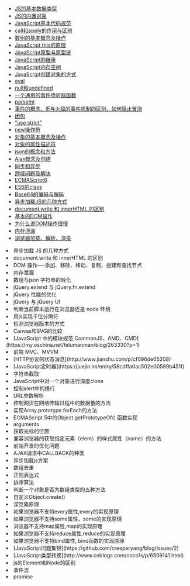 * [JS的基本数据类型](https://developer.mozilla.org/zh-CN/docs/Web/JavaScript/Data_structures)
* [JS的内置对象](http://www.cnblogs.com/liuluteresa/p/6413988.html)
* [JavaScript基本代码规范](http://www.ruanyifeng.com/blog/2012/04/javascript_programming_style.html) 
* [call和apply的作用与区别](http://blog.csdn.net/myhahaxiao/article/details/6952321)
* [数组的基本概念及操作](https://developer.mozilla.org/zh-CN/docs/Web/JavaScript/Reference/Global_Objects/Array)
* [JavaScript this的原理](https://developer.mozilla.org/zh-CN/docs/Web/JavaScript/Reference/Operators/this) 
* [JavaScript原型与原型链](https://github.com/creeperyang/blog/issues/9)
* [JavaScript的继承](https://developer.mozilla.org/zh-CN/docs/Web/JavaScript/Inheritance_and_the_prototype_chain)
* [JavaScript内存空间](https://juejin.im/entry/589c29a9b123db16a3c18adf)
* [JavaScript创建对象的方式](https://github.com/huangzilong/Notes/issues/8)
* [eval](http://www.cnblogs.com/artwl/archive/2011/09/07/2169680.html)
* [null和undefined](http://www.ruanyifeng.com/blog/2014/03/undefined-vs-null.html)
* [一个通用的事件侦听器函数](http://blog.csdn.net/u011127925/article/details/47150435)
* [parseInt](http://www.cnblogs.com/xuan52rock/p/4460926.html)
* [事件的概念，IE与火狐的事件机制的区别，如何阻止冒泡](https://domy.gitbooks.io/javascript/content/chapter9-1.html)
* [闭包](http://www.cnblogs.com/frankfang/archive/2011/08/03/2125663.html)
* ["use strict"](http://www.ruanyifeng.com/blog/2013/01/javascript_strict_mode.html)
* [new操作符](http://warjiang.github.io/devcat/2016/05/12/JS%E4%B8%ADnew%E5%88%B0%E5%BA%95%E5%8F%91%E7%94%9F%E4%BA%86%E4%BB%80%E4%B9%88/) 
* [对象的基本概念及操作](https://developer.mozilla.org/zh-CN/docs/Web/JavaScript/Reference/Global_Objects/Object)
* [对象的属性描述符](http://www.jianshu.com/p/19529527df80#)
* [json的概念和方法](https://developer.mozilla.org/zh-CN/docs/Web/JavaScript/Reference/Global_Objects/JSON)
* [Ajax概念及创建](http://javascript.ruanyifeng.com/bom/ajax.html)
* [同步和异步](https://segmentfault.com/a/1190000004322358)
* [跨域问题及解决](https://leohxj.gitbooks.io/front-end-database/cross-domain/index.html)
* [ECMAScript6](https://blog.oyanglul.us/javascript/essential-ecmascript6.html)
* [ES6的class](https://developer.mozilla.org/zh-CN/docs/Web/JavaScript/Reference/Classes)
* [Base64的编码与解码](https://my.oschina.net/goal/blog/201032)
* [异步加载JS的几种方式](http://www.jianshu.com/p/055b0ea0d03c)
* [document.write 和 innerHTML 的区别](https://www.w3schools.com/js/js_htmldom_html.asp)
* [基本的DOM操作](http://harttle.com/2015/10/01/javascript-dom-api.html)
* [为什么说DOM操作很慢](https://leozdgao.me/why-dom-slow/)
* [内存泄漏]()
* [浏览器加载、解析、渲染](http://www.jianshu.com/p/e141d1543143)

<li>异步加载 JS 的几种方式</li>
<li>document.write 和 innerHTML 的区别</li>
<li>DOM 操作—-添加、移除、移动、复制、创建和查找节点</li>
<li>内存泄漏</li>
<li>数组与json 字符串的转化</li>
<li>jQuery.extend 与 jQuery.fn.extend</li>
<li>jQuery 性能的优化</li>
<li>jQuery 与 jQuery UI </li>
<li>判断当前脚本运行在浏览器还是 node 环境</li>
<li>用js实现千位分隔符</li>
<li>检测浏览器版本的方式</li>
<li>Canvas和SVG的比较</li>
<li> [JavaScript 中的模块规范 CommonJS、AMD、CMD](https://my.oschina.net/felumanman/blog/263330?p=1)</li>
<li>前端 MVC、MVVM</li>
<li> [HTTP协议的状态消息](http://www.jianshu.com/p/cf096de05208)</li>
<li> [JavaScript定时器](https://juejin.im/entry/58cdffa0ac502e00589b451f)</li>
<li>字符串截取</li>
<li>JavaScript中对一个对象进行深度clone</li>
<li>控制alert中的换行</li>
<li>URL参数解析</li>
<li>控制网页在网络传输过程中的数据量的方法</li>
<li>实现Array.prototype.forEach的方法</li>
<li>ECMAScript 5中的Object.getPrototypeOf() 函数实现</li>
<li>arguments</li>
<li>获取光标的位置</li>
<li>兼容浏览器的获取指定元素（elem）的样式属性（name）的方法</li>
<li>前端开发的优化问题</li>
<li>AJAX请求中CALLBACK的种类</li>
<li>异步加载js方案</li>
<li>数组去重</li>
<li>正则表达式</li>
<li>排序算法</li>
<li>判断一个对象是否为数组类型的五种方法</li>
<li>自定义Object.create()</li>
<li>深克隆原理</li>
<li>如果浏览器不支持every属性,every的实现原理</li>
<li>如果浏览器不支持some属性，some的实现原理</li>
<li>浏览器不支持map属性,map的实现原理</li>
<li>如果浏览器不支持reduce属性,reduce的实现原理</li>
<li>如果浏览器不支持bind属性, bind函数的实现原理</li>
<li> [JavaScript问题集锦](https://github.com/creeperyang/blog/issues/2)</li>
<li> [JavaScript类型转换](http://www.cnblogs.com/coco1s/p/6509141.html)</li>
<li> js的Element和Node的区别</li>
<li> 事件流 </li>
<li> promise </li>

